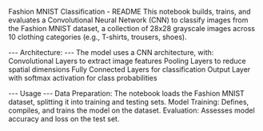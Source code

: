 
Fashion MNIST Classification - README
This notebook builds, trains, and evaluates a Convolutional Neural Network (CNN) to classify images
from the Fashion MNIST dataset, a collection of 28x28 grayscale images across 10 clothing categories
(e.g., T-shirts, trousers, shoes).

--- Architecture: ---
The model uses a CNN architecture, with:
  Convolutional Layers to extract image features
  Pooling Layers to reduce spatial dimensions
  Fully Connected Layers for classification
  Output Layer with softmax activation for class probabilities
  
--- Usage ---
Data Preparation: 
  The notebook loads the Fashion MNIST dataset, splitting it into training and testing sets.
Model Training: 
  Defines, compiles, and trains the model on the dataset.
Evaluation: 
  Assesses model accuracy and loss on the test set.
